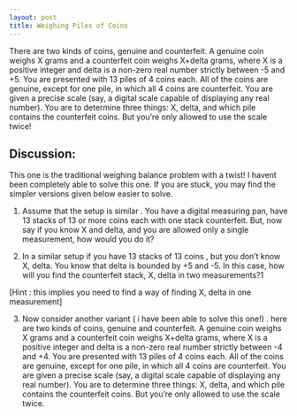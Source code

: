 ```yaml
---
layout: post
title: Weighing Piles of Coins
---
```



There are two kinds of coins, genuine and counterfeit.  A genuine coin weighs X grams and a counterfeit coin weighs X+delta grams, where X is a positive integer and delta is a non-zero real number strictly between -5 and +5.  You are presented with 13 piles of 4 coins each.  All of the coins are genuine, except for one pile, in which all 4 coins are counterfeit.  You are given a precise scale (say, a digital scale capable of displaying any real number).  You are to determine three things: X, delta, and which pile contains the counterfeit coins.  But you’re only allowed to use the scale twice!

## Discussion:

This one is the traditional weighing balance problem with a twist! I havent been completely able to solve this one. If you are stuck, you may find the simpler versions given below easier to solve.

1. Assume that the setup is similar . You have a digital measuring pan, have 13 stacks of 13 or more coins each with one stack counterfeit. But, now say if you know X and delta, and you are allowed only a single measurement, how would you do it?

2. In a similar setup if you have 13 stacks of 13 coins , but you don’t know X, delta. You know that delta is bounded by +5 and -5. In this case, how will you find the counterfeit stack, X, delta in two measurements?1

[Hint :  this implies you need to find a way of finding X, delta in one measurement]

3. Now consider another variant ( i have been able to solve this one!) . here are two kinds of coins, genuine and counterfeit.  A genuine coin weighs X grams and a counterfeit coin weighs X+delta grams, where X is a positive integer and delta is a non-zero real number strictly between -4 and +4.  You are presented with 13 piles of 4 coins each.  All of the coins are genuine, except for one pile, in which all 4 coins are counterfeit.  You are given a precise scale (say, a digital scale capable of displaying any real number).  You are to determine three things: X, delta, and which pile contains the counterfeit coins.  But you’re only allowed to use the scale twice.